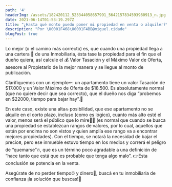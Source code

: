 ```yaml
---
path: '4'
headerImg: /assets/182420112_523344058657991_5642157834593980913_n.jpg
date: 2021-06-14T01:53:19.297Z
title: "¿Hasta qué monto puedo poner mi propiedad en venta o alquiler?\U0001F914"
description: "Por \U0001F468‍\U0001F4BB@miguel.cidade"
blogPost: true
---
```

Lo mejor (o el camino más correcto) es, que cuando una propiedad llega a una cartera 💼 de una Inmobiliaria, ésta tase la propiedad para el fin que el dueño quiera, así calcule el 💰 Valor Tasación y el Máximo Valor de Oferta, asesore al Propietario de la mejor manera y se llegue al monto de publicación.

Clarifiquemos con un ejemplo✏: un apartamento tiene un valor Tasación de $17.000 y un Valor Máximo de Oferta de $18.500. Es absolutamente normal (que no quiere decir que sea correcto), que el dueño nos diga “probemos en $22000, tiempo para bajar hay”.👀

En este caso, existe una alta🔝 posibilidad, que ese apartamento no se alquile en el corto plazo, incluso (como es lógico), cuanto más alto esté el valor, menos será el público que lo mire👩‍💻 (es normal que cuando se busca una propiedad se establezcan rangos de valores, por lo cual, aquellos que están por encima no son vistos y quien amplía ese rango va a encontrar mejores propiedades). Con el tiempo, se notará la necesidad de bajar el precio⬇️, pero ese inmueble estuvo tiempo en los medios y correrá el peligro de “quemarse”🔥, que es un término poco agradable a una definición de “hace tanto que está que es probable que tenga algo malo”. 👉Esta conclusión se potencia en la venta.

Asegúrate de no perder tiempo⏰ y dinero💸, buscá en tu inmobiliaria de confianza ¡la solución que buscas!🔎
